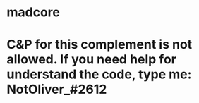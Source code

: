 # madcore

# C&P for this complement is not allowed. If you need help for understand the code, type me: NotOliver_#2612
